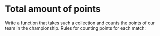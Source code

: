 # Total amount of points

Write a function that takes such a collection and counts the points of our team in the championship. Rules for counting points for each match:
